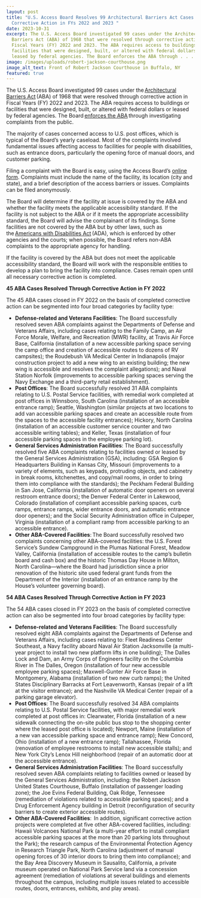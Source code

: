 ```yaml
---
layout: post
title: "U.S. Access Board Resolves 99 Architectural Barriers Act Cases Through
  Corrective Action in FYs 2022 and 2023 "
date: 2023-10-31
excerpt: The U.S. Access Board investigated 99 cases under the Architectural
  Barriers Act (ABA) of 1968 that were resolved through corrective action in
  Fiscal Years (FY) 2022 and 2023. The ABA requires access to buildings or
  facilities that were designed, built, or altered with federal dollars or
  leased by federal agencies. The Board enforces the ABA through . . .
image: /images/uploads/robert-jackson-courthouse.png
image_alt_text: Front of Robert Jackson Courthouse in Buffalo, NY
featured: true
---
```

The U.S. Access Board investigated 99 cases under the [Architectural Barriers Act](https://www.access-board.gov/law/aba.html) (ABA) of 1968 that were resolved through corrective action in Fiscal Years (FY) 2022 and 2023. The ABA requires access to buildings or facilities that were designed, built, or altered with federal dollars or leased by federal agencies. The Board [enforces the ABA](https://www.access-board.gov/enforcement/investigation.html) through investigating complaints from the public. 

The majority of cases concerned access to U.S. post offices, which is typical of the Board’s yearly caseload. Most of the complaints involved fundamental issues affecting access to facilities for people with disabilities, such as entrance doors, particularly the opening force of manual doors, and customer parking.  

Filing a complaint with the Board is easy, using the Access Board’s [online form](https://www.access-board.gov/enforcement/). Complaints must include the name of the facility, its location (city and state), and a brief description of the access barriers or issues. Complaints can be filed anonymously. 

The Board will determine if the facility at issue is covered by the ABA and whether the facility meets the applicable accessibility standard. If the facility is not subject to the ABA or if it meets the appropriate accessibility standard, the Board will advise the complainant of its findings. Some facilities are not covered by the ABA but by other laws, such as the [Americans with Disabilities Act](https://www.access-board.gov/law/ada.html) (ADA), which is enforced by other agencies and the courts; when possible, the Board refers non-ABA complaints to the appropriate agency for handling. 

If the facility is covered by the ABA but does not meet the applicable accessibility standard, the Board will work with the responsible entities to develop a plan to bring the facility into compliance. Cases remain open until all necessary corrective action is completed. 

**45 ABA Cases Resolved Through Corrective Action in FY 2022** 

The 45 ABA cases closed in FY 2022 on the basis of completed corrective action can be segmented into four broad categories by facility type: 

* **Defense-related and Veterans Facilities**: The Board successfully resolved seven ABA complaints against the Departments of Defense and Veterans Affairs, including cases relating to the Family Camp, an Air Force Morale, Welfare, and Recreation (MWR) facility, at Travis Air Force Base, California (installation of a new accessible parking space serving the camp office and creation of accessible routes to dozens of RV campsites); the Roudebush VA Medical Center in Indianapolis (major construction project to add a new wing to an existing building; the new wing is accessible and resolves the complaint allegations); and Naval Station Norfolk (improvements to accessible parking spaces serving the Navy Exchange and a third-party retail establishment). 
* **Post Offices**: The Board successfully resolved 31 ABA complaints relating to U.S. Postal Service facilities, with remedial work completed at post offices in Winnsboro, South Carolina (installation of an accessible entrance ramp); Seattle, Washington (similar projects at two locations to add van accessible parking spaces and create an accessible route from the spaces to the accessible facility entrances); Hickory, North Carolina (installation of an accessible customer service counter and two accessible writing tables); and Keller, Texas (installation of four accessible parking spaces in the employee parking lot). 
* **General Services Administration Facilities**: The Board successfully resolved five ABA complaints relating to facilities owned or leased by the General Services Administration (GSA), including: GSA Region 6 Headquarters Building in Kansas City, Missouri (improvements to a variety of elements, such as keypads, protruding objects, and cabinetry in break rooms, kitchenettes, and copy/mail rooms, in order to bring them into compliance with the standards); the Peckham Federal Building in San Jose, California (installation of automatic door openers on several restroom entrance doors); the Denver Federal Center in Lakewood, Colorado (installation of compliant accessible parking spaces, curb ramps, entrance ramps, wider entrance doors, and automatic entrance door openers); and the Social Security Administration office in Culpeper, Virginia (installation of a compliant ramp from accessible parking to an accessible entrance). 
* **Other ABA-Covered Facilities**: The Board successfully resolved two complaints concerning other ABA-covered facilities: the U.S. Forest Service’s Sundew Campground in the Plumas National Forest, Meadow Valley, California (installation of accessible routes to the camp’s bulletin board and cash box) and the historic Thomas Day House in Milton, North Carolina—where the Board had jurisdiction since a prior renovation of the historic site used federal grant funds from the Department of the Interior (installation of an entrance ramp by the House’s volunteer governing board). 

**54 ABA Cases Resolved Through Corrective Action in FY 2023** 

The 54 ABA cases closed in FY 2023 on the basis of completed corrective action can also be segmented into four broad categories by facility type: 

* **Defense-related and Veterans Facilities**: The Board successfully resolved eight ABA complaints against the Departments of Defense and Veterans Affairs, including cases relating to: Fleet Readiness Center Southeast, a Navy facility aboard Naval Air Station Jacksonville (a multi-year project to install two new platform lifts in one building); The Dalles Lock and Dam, an Army Corps of Engineers facility on the Columbia River in The Dalles, Oregon (installation of four new accessible employee parking spaces); Maxwell-Gunter Air Force Base in Montgomery, Alabama (installation of two new curb ramps); the United States Disciplinary Barracks at Fort Leavenworth, Kansas (repair of a lift at the visitor entrance); and the Nashville VA Medical Center (repair of a parking garage elevator).  
* **Post Offices**: The Board successfully resolved 34 ABA complaints relating to U.S. Postal Service facilities, with major remedial work completed at post offices in: Clearwater, Florida (installation of a new sidewalk connecting the on-site public bus stop to the shopping center where the leased post office is located); Newport, Maine (installation of a new van accessible parking space and entrance ramp); New Concord, Ohio (installation of a new entrance ramp); Tallahassee, Florida (renovation of employee restrooms to install new accessible stalls); and New York City’s Lenox Hill neighborhood (repair of an automatic door at the accessible entrance). 
* **General Services Administration Facilities**: The Board successfully resolved seven ABA complaints relating to facilities owned or leased by the General Services Administration, including: the Robert Jackson United States Courthouse, Buffalo (installation of passenger loading zone); the Joe Evins Federal Building, Oak Ridge, Tennessee (remediation of violations related to accessible parking spaces); and a Drug Enforcement Agency building in Detroit (reconfiguration of security barriers to create exterior accessible routes).   
* **Other ABA-Covered Facilities**:  In addition, significant corrective action projects were completed at five other ABA-covered facilities, including: Hawaii Volcanoes National Park (a multi-year effort to install compliant accessible parking spaces at the more than 20 parking lots throughout the Park); the research campus of the Environmental Protection Agency in Research Triangle Park, North Carolina (adjustment of manual opening forces of 30 interior doors to bring them into compliance); and the Bay Area Discovery Museum in Sausalito, California, a private museum operated on National Park Service land via a concession agreement (remediation of violations at several buildings and elements throughout the campus, including multiple issues related to accessible routes, doors, entrances, exhibits, and play areas).